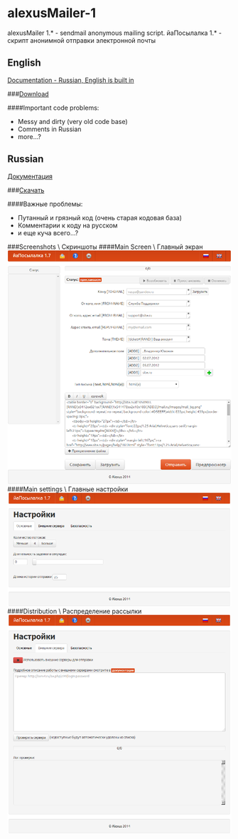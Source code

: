 # alexusMailer-1
alexusMailer 1.* - sendmail anonymous mailing script. йаПосылалка 1.* - скрипт анонимной отправки электронной почты

## English

[Documentation - Russian, English is built in](../../raw/master/alexusMailer_v1.7.ru.pdf)

###[Download](../../raw/master/alexusMailer_latest.zip)

####Important code problems:
- Messy and dirty (very old code base)
- Comments in Russian
- more...?

## Russian

[Документация](../../raw/master/alexusMailer_v1.7.ru.pdf)

###[Скачать](../../raw/master/alexusMailer_latest.zip)

####Важные проблемы:
- Путанный и грязный код (очень старая кодовая база)
- Комментарии к коду на русском
- и еще куча всего...?

###Screenshots \ Скриншоты
####Main Screen \ Главный экран
![Main screen](Screenshots/alexusMailer1.7_1.png)
####Main settings \ Главные настройки
![Main settings](Screenshots/alexusMailer1.7_2.png)
####Distribution \ Распределение рассылки
![Distribution](Screenshots/alexusMailer1.7_3.png)
